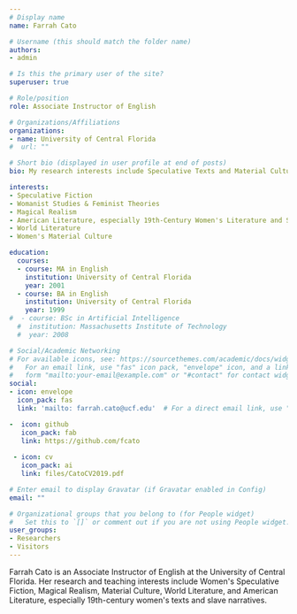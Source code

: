 ```yaml
---
# Display name
name: Farrah Cato

# Username (this should match the folder name)
authors:
- admin

# Is this the primary user of the site?
superuser: true

# Role/position
role: Associate Instructor of English

# Organizations/Affiliations
organizations:
- name: University of Central Florida
#  url: ""

# Short bio (displayed in user profile at end of posts)
bio: My research interests include Speculative Texts and Material Cultures, with particular emphasis on the intersectional feminist elements of such texts.

interests:
- Speculative Fiction
- Womanist Studies & Feminist Theories
- Magical Realism
- American Literature, especially 19th-Century Women's Literature and Slave Narratives
- World Literature
- Women's Material Culture

education:
  courses:
  - course: MA in English
    institution: University of Central Florida
    year: 2001
  - course: BA in English
    institution: University of Central Florida
    year: 1999
#  - course: BSc in Artificial Intelligence
  #  institution: Massachusetts Institute of Technology
  #  year: 2008

# Social/Academic Networking
# For available icons, see: https://sourcethemes.com/academic/docs/widgets/#icons
#   For an email link, use "fas" icon pack, "envelope" icon, and a link in the
#   form "mailto:your-email@example.com" or "#contact" for contact widget.
social:
- icon: envelope
  icon_pack: fas
  link: 'mailto: farrah.cato@ucf.edu'  # For a direct email link, use "mailto:test@example.org".

-  icon: github
   icon_pack: fab
   link: https://github.com/fcato
 
 - icon: cv
   icon_pack: ai
   link: files/CatoCV2019.pdf

# Enter email to display Gravatar (if Gravatar enabled in Config)
email: ""

# Organizational groups that you belong to (for People widget)
#   Set this to `[]` or comment out if you are not using People widget.  
user_groups:
- Researchers
- Visitors
---
```


Farrah Cato is an Associate Instructor of English at the University of Central Florida. Her research and teaching interests include Women's Speculative Fiction, Magical Realism, Material Culture, World Literature, and American Literature, especially 19th-century women's texts and slave narratives.
